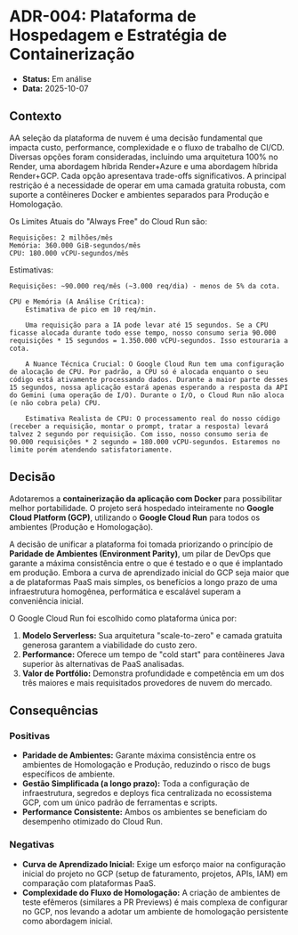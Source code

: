 # ADR-004: Plataforma de Hospedagem e Estratégia de Containerização

* **Status:** Em análise
* **Data:** 2025-10-07

## Contexto

AA seleção da plataforma de nuvem é uma decisão fundamental que impacta custo, performance, complexidade e o fluxo de trabalho de CI/CD. Diversas opções foram consideradas, incluindo uma arquitetura 100% no Render, uma abordagem híbrida Render+Azure e uma abordagem híbrida Render+GCP. Cada opção apresentava trade-offs significativos. A principal restrição é a necessidade de operar em uma camada gratuita robusta, com suporte a contêineres Docker e ambientes separados para Produção e Homologação.

Os Limites Atuais do "Always Free" do Cloud Run são:

    Requisições: 2 milhões/mês
    Memória: 360.000 GiB-segundos/mês
    CPU: 180.000 vCPU-segundos/mês

Estimativas:

    Requisições: ~90.000 req/mês (~3.000 req/dia) - menos de 5% da cota.

    CPU e Memória (A Análise Crítica):
        Estimativa de pico em 10 req/min.

        Uma requisição para a IA pode levar até 15 segundos. Se a CPU ficasse alocada durante todo esse tempo, nosso consumo seria 90.000 requisições * 15 segundos = 1.350.000 vCPU-segundos. Isso estouraria a cota.

        A Nuance Técnica Crucial: O Google Cloud Run tem uma configuração de alocação de CPU. Por padrão, a CPU só é alocada enquanto o seu código está ativamente processando dados. Durante a maior parte desses 15 segundos, nossa aplicação estará apenas esperando a resposta da API do Gemini (uma operação de I/O). Durante o I/O, o Cloud Run não aloca (e não cobra pela) CPU.

        Estimativa Realista de CPU: O processamento real do nosso código (receber a requisição, montar o prompt, tratar a resposta) levará talvez 2 segundo por requisição. Com isso, nosso consumo seria de 90.000 requisições * 2 segundo = 180.000 vCPU-segundos. Estaremos no limite porém atendendo satisfatoriamente.

## Decisão

Adotaremos a **containerização da aplicação com Docker** para possibilitar melhor portabilidade. O projeto será hospedado inteiramente no **Google Cloud Platform (GCP)**, utilizando o **Google Cloud Run** para todos os ambientes (Produção e Homologação).

A decisão de unificar a plataforma foi tomada priorizando o princípio de **Paridade de Ambientes (Environment Parity)**, um pilar de DevOps que garante a máxima consistência entre o que é testado e o que é implantado em produção. Embora a curva de aprendizado inicial do GCP seja maior que a de plataformas PaaS mais simples, os benefícios a longo prazo de uma infraestrutura homogênea, performática e escalável superam a conveniência inicial.

O Google Cloud Run foi escolhido como plataforma única por:
1.  **Modelo Serverless:** Sua arquitetura "scale-to-zero" e camada gratuita generosa garantem a viabilidade do custo zero.
2.  **Performance:** Oferece um tempo de "cold start" para contêineres Java superior às alternativas de PaaS analisadas.
3.  **Valor de Portfólio:** Demonstra profundidade e competência em um dos três maiores e mais requisitados provedores de nuvem do mercado.

## Consequências

### Positivas
* **Paridade de Ambientes:** Garante máxima consistência entre os ambientes de Homologação e Produção, reduzindo o risco de bugs específicos de ambiente.
* **Gestão Simplificada (a longo prazo):** Toda a configuração de infraestrutura, segredos e deploys fica centralizada no ecossistema GCP, com um único padrão de ferramentas e scripts.
* **Performance Consistente:** Ambos os ambientes se beneficiam do desempenho otimizado do Cloud Run.

### Negativas
* **Curva de Aprendizado Inicial:** Exige um esforço maior na configuração inicial do projeto no GCP (setup de faturamento, projetos, APIs, IAM) em comparação com plataformas PaaS.
* **Complexidade do Fluxo de Homologação:** A criação de ambientes de teste efêmeros (similares a PR Previews) é mais complexa de configurar no GCP, nos levando a adotar um ambiente de homologação persistente como abordagem inicial.